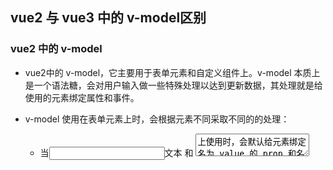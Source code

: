 ## vue2 与 vue3 中的 v-model区别

### vue2 中的 v-model
- vue2中的 v-model，它主要用于表单元素和自定义组件上。v-model 本质上是一个语法糖，会对用户输入做一些特殊处理以达到更新数据，其处理就是给使用的元素绑定属性和事件。

- v-model 使用在表单元素上时，会根据元素不同采取不同的的处理：
    - 当<input type="text">文本 和 <textarea>上使用时，会默认给元素绑定名为 value 的 prop 和名为 input 的事件
    - 当<input type="checkbox">复选框 和 <input typex="radio">单选框 上使用时，会默认给元素绑定名为 checked 的 prop 和名为 change 的事件
    - 当 <select>选择框 上使用时，则绑定名为 value 的 prop 和名为 change 的事件

> 这些是 Vue 默认帮我们处理的，可以直接使用。但是你也会发现一些第三方组件也可以使用 v-model ，比如 Element 中的 Input 组件。这是因为这些组件自己实现了 v-model，原理其实就是上面说到的绑定属性和事件。

- 我们可以尝试实现一下 v-model，来开发一个简单的输入组件，就叫 MyInput

```vue
    <template>
        <div>
            <input type="text" :value="value" @input="$emit('input', $event.target.value)">
        </div>
    </template>

    <script>
        export default {
            props: {
                value: String, // 默认接收一个名为 value 的 prop
            }
        }
    </script>
```
- 上面代码就实现了组件的 v-model 功能，当在这个组件上使用 v-model

```js
    <my-input v-model="msg"></my-input>
```
- 等同于

```js
    <my-input :value="msg" @input="msg = $event" ></my-input>
```

- 还提供了 model 选项，用于将属性或事件名称改为其他名称，比如上面的 MyInput 组件，我们改一下：

```vue
<template>
    <div>
        <input
        type="text"
        :value="title"
        @input="$emit('change', $event.target.value)"
        />
    </div>
</template>

<script>
    export default {
        model: {
            prop: "title", // 将默认的 prop 名 value 改为 title
            event: "change", // 将默认的事件名 input 改为 change
        },
        props: {
            title: String, // 注意 template 代码中也要修改为 title
        },
    };
</script>
```

- 此时使用组件
```js
    <my-input v-model="msg"></my-input>

    // 等同于
    <my-input :title="msg" @change="msg = $event" ></my-input>
```

### 使用 .sync 修饰符
- vue 提供一个 .sync 的修饰符，效果跟 v-model 一样，也是便于子组件数据更改后自动更新父组件相关数据。实现 .sync 的方式与实现 v-model 异曲同工，区别就是抛出的事件名需要是 update:myPropName 的结构。

- 拿上面的 MyInput 说明，我们还是传入一个 title 的 prop，同时组件内部抛出 update:title 事件，代码如下：
```js
    <input type="text" :value="title" @input="$emit('update:title', $event.target.value)" />
```
- 此时如果使用这个组件，正常应该是这样
```js
    <my-input :title="msg" @update:title="msg = $event" ></my-input>
```
- 可以使用 .sync 修饰符来简化
```js
    <my-input :title.sync="msg" />
```
> 可以看到 .sync 和 v-model 所能达到的效果是一样的，用什么就看你什么场景，一般表单组件上都是用 v-model
